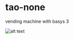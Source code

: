 # tao-none
vending machine with basys 3


![alt text]([https://nextcloud.peeranat-home.com/s/XRGb8Lo7eyWqSPj](https://nextcloud.peeranat-home.com/apps/files_sharing/publicpreview/XRGb8Lo7eyWqSPj?file=/&fileId=412&x=1920&y=1080&a=true))
